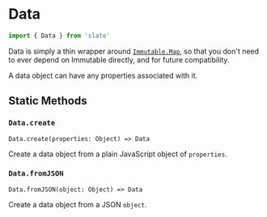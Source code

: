 # Data

```javascript
import { Data } from 'slate'
```

Data is simply a thin wrapper around [`Immutable.Map`](https://immutable-js.github.io/immutable-js/docs/#/Map), so that you don't need to ever depend on Immutable directly, and for future compatibility.

A data object can have any properties associated with it.

## Static Methods

### `Data.create`

`Data.create(properties: Object) => Data`

Create a data object from a plain JavaScript object of `properties`.

### `Data.fromJSON`

`Data.fromJSON(object: Object) => Data`

Create a data object from a JSON `object`.


